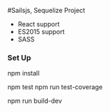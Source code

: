 #Sailsjs, Sequelize Project

* React support
* ES2015 support
* SASS

### Set Up
npm install

npm test
npm run test-coverage

npm run build-dev